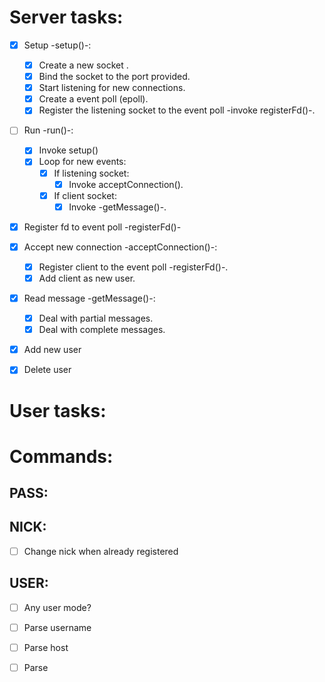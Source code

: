 # Server tasks:
- [x] Setup -setup()-:
  - [x] Create a new socket .
  - [x] Bind the socket to the port provided.
  - [x] Start listening for new connections.
  - [x] Create a event poll (epoll).
  - [x] Register the listening socket to the event poll -invoke registerFd()-.
- [ ] Run -run()-:
  - [x] Invoke setup()
  - [x] Loop for new events:
	- [x] If listening socket:
	  - [x] Invoke acceptConnection().
	- [x] If client socket:
	  - [x] Invoke -getMessage()-.

- [x] Register fd to event poll -registerFd()-

- [x] Accept new connection -acceptConnection()-:
  - [x] Register client to the event poll -registerFd()-.
  - [x] Add client as new user.

- [x] Read message -getMessage()-:
  - [x] Deal with partial messages.
  - [x] Deal with complete messages.

- [x] Add new user

- [x] Delete user

# User tasks:

# Commands:
## PASS:
## NICK:
- [ ] Change nick when already registered
## USER:
- [ ] Any user mode?
- [ ] Parse username
- [ ] Parse host
- [ ] Parse 

